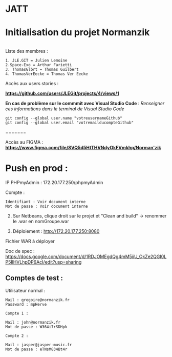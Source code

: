 # JATT
# Initialisation du projet Normanzik

```

 ```
Liste des membres : 

```
1. JLE.GIT = Julien Lemoine
2.Space-Exo = Arthur Farietti
3. ThomasGlbrt = Thomas Guilbert
4. ThomasVerEecke = Thomas Ver Eecke
```

Accès aux users stories : 

**https://github.com/users/JLEGit/projects/4/views/1**

**En cas de problème sur le commmit avec Visual Studio Code** : 
*Renseigner ces informations dans le terminal de Visual Studio Code*

```
git config --global user.name "votreusernameGithub" 
git config --global user.email "votremailducompteGithub"

```
=======


Accès au FIGMA : 
**https://www.figma.com/file/SVQ5d5HtTHVNdyOkFVmkhp/Norman'zik**

# Push en prod : 

IP PHPmyAdmin : 172.20.177.250/phpmyAdmin

Compte : 

```
Identifiant : Voir document interne
Mot de passe : Voir document interne
```

2) Sur Netbeans, clique droit sur le projet et "Clean and build" -> renommer le .war en nomGroupe.war

3) Déploiement : 
http://172.20.177.250:8080

Fichier WAR à déployer


Doc de spec : 
https://docs.google.com/document/d/1RDJOMEgdQg4mM5iiU_OkZe2QGI0LP5IlHVLhpDP6AcI/edit?usp=sharing

## Comptes de test : 

Utilisateur normal : 

```
Mail : gregoire@normanzik.fr
Password : mpHerve
```

```
Compte 1 : 

Mail : john@normanzik.fr
Mot de passe : W364i7rSDHpk

Compte 2 : 

Mail : jasper@jasper-music.fr
Mot de passe : eTNsM834Bt4r
```